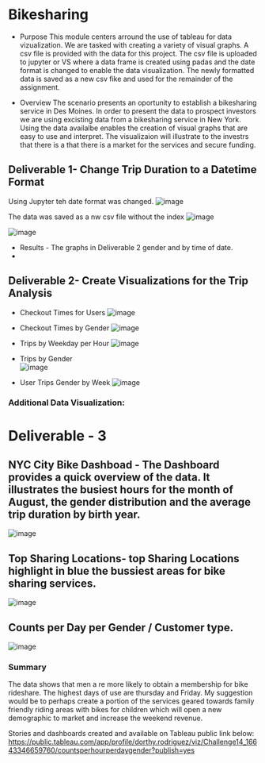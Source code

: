# Bikesharing

- Purpose
This module centers arround the use of tableau for data vizualization. We are tasked with creating a variety of visual graphs. A csv file is provided with the data for this project. The csv file is uploaded to jupyter or VS where a data frame is created using padas and the date format is changed to enable the data visualization. The newly formatted data is saved as a new csv fike and used for the remainder of the assignment. 

- Overview
The scenario presents an oportunity to establish a bikesharing service in Des Moines. In order to present the  data to prospect investors we are using excisting data from a bikesharing service in New York. Using the data availalbe enables the creation of visual graphs that are easy to use and interpret. The visualizaion will illustrate to the investrs that there is a that there is a market for the services and secure funding.

## Deliverable 1- Change Trip Duration to a Datetime Format

Using Jupyter teh date format was changed.
![image](https://user-images.githubusercontent.com/104601282/192702537-8903a11b-563a-4e82-bd55-699d5eb3c653.png)

The data was saved as a nw csv file without the index
![image](https://user-images.githubusercontent.com/104601282/192703282-dd3c0538-03f7-47a7-84b4-b61f613aa6aa.png)

![image](https://user-images.githubusercontent.com/104601282/192702794-17a26134-e792-494c-84e1-07b7dc26862e.png)


- Results -  The graphs in Deliverable 2  gender and by time of date.
- 
## Deliverable 2- Create Visualizations for the Trip Analysis

- Checkout Times for Users 
![image](https://user-images.githubusercontent.com/104601282/192703812-759168a7-5f63-4bc7-8b8f-2827df1af086.png)

- Checkout Times by Gender 
![image](https://user-images.githubusercontent.com/104601282/192704101-fe590201-5d87-47cd-b6a2-90242cdc2164.png)

 - Trips by Weekday per Hour 
 ![image](https://user-images.githubusercontent.com/104601282/192704319-ef19becb-a0bc-4fed-9b90-e70f64e83e3b.png)

- Trips by Gender   
 ![image](https://user-images.githubusercontent.com/104601282/192704834-ecac5db9-3fd5-4111-8414-fc1fad177e9d.png)

- User Trips Gender by Week
![image](https://user-images.githubusercontent.com/104601282/192704985-f386d6a8-a643-46ea-9bb3-0c724453cfe0.png)


### Additional Data Visualization: 

# Deliverable - 3 

## NYC City Bike Dashboad - The Dashboard provides a quick overview of the data. It illustrates the busiest hours for the month of August, the gender distribution and the average trip duration by birth year. 

![image](https://user-images.githubusercontent.com/104601282/192720995-004b5078-f08c-4c76-857a-4b636e0f7d08.png)

## Top Sharing Locations- top Sharing Locations highlight in blue the bussiest areas for bike sharing services.

![image](https://user-images.githubusercontent.com/104601282/192717701-fa028775-ffe9-481d-b5f4-0c842c2b7cc8.png)

## Counts per Day per Gender / Customer type. 

![image](https://user-images.githubusercontent.com/104601282/192719290-9325808c-bc82-4214-9221-a0bb601f807f.png)




### Summary 

The data shows that men a re more likely to obtain a membership for bike rideshare. The highest days of use are thursday and Friday. My suggestion would be to perhaps create a portion of the services geared towards family friendly riding areas with bikes for children which will open a new demographic to market and increase the weekend revenue. 

Stories and dashboards created and available on Tableau public link below: https://public.tableau.com/app/profile/dorthy.rodriguez/viz/Challenge14_16643346659760/countsperhourperdaygender?publish=yes 















